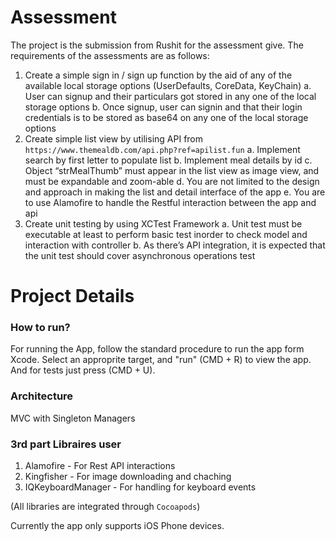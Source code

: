 # Assessment

The project is the submission from Rushit for the assessment give. The requirements of the assessments are as follows:

1. Create a simple sign in / sign up function by the aid of any of the available local storage options (UserDefaults, CoreData, KeyChain)
a. User can signup and their particulars got stored in any one of the local storage options
b. Once signup, user can signin and that their login credentials is to be stored as base64 on any one of the local storage options
2. Create simple list view by utilising API from
`https://www.themealdb.com/api.php?ref=apilist.fun`
a. Implement search by first letter to populate list
b. Implement meal details by id
c. Object “strMealThumb” must appear in the list view as image view, and must be
expandable and zoom-able
d. You are not limited to the design and approach in making the list and detail interface
of the app
e. You are to use Alamofire to handle the Restful interaction between the app and api
3. Create unit testing by using XCTest Framework
a. Unit test must be executable at least to perform basic test inorder to check model
and interaction with controller
b. As there’s API integration, it is expected that the unit test should cover
asynchronous operations test



# Project Details

### How to run?
For running the App, follow the standard procedure to run the app form Xcode.
Select an approprite target, and "run" (CMD + R) to view the app.
And for tests just press (CMD + U).

### Architecture
MVC with Singleton Managers

### 3rd part Libraires user
1. Alamofire - For Rest API interactions
2. Kingfisher - For image downloading and chaching
3. IQKeyboardManager - For handling for keyboard events

(All libraries are integrated through `Cocoapods`)

Currently the app only supports iOS Phone devices.